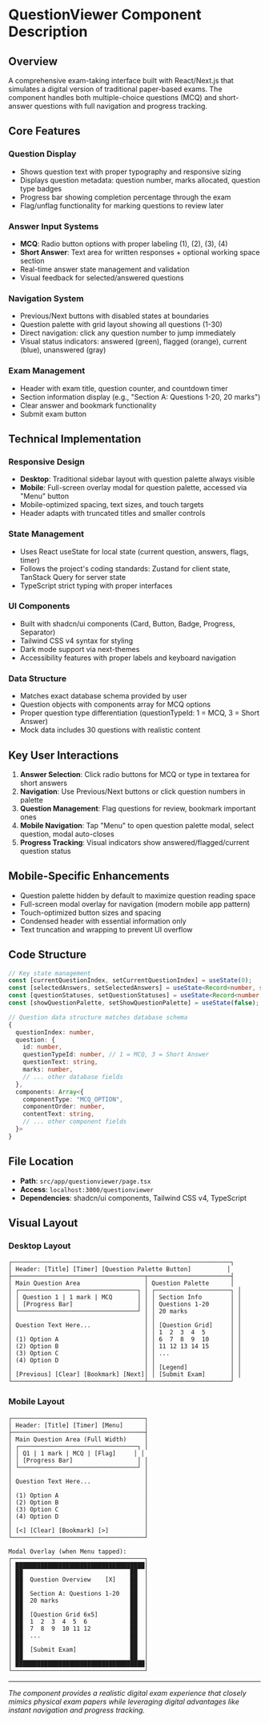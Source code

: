 # QuestionViewer Component Description

## Overview

A comprehensive exam-taking interface built with React/Next.js that simulates a digital version of traditional paper-based exams. The component handles both multiple-choice questions (MCQ) and short-answer questions with full navigation and progress tracking.

## Core Features

### Question Display

- Shows question text with proper typography and responsive sizing
- Displays question metadata: question number, marks allocated, question type badges
- Progress bar showing completion percentage through the exam
- Flag/unflag functionality for marking questions to review later

### Answer Input Systems

- **MCQ**: Radio button options with proper labeling (1), (2), (3), (4)
- **Short Answer**: Text area for written responses + optional working space section
- Real-time answer state management and validation
- Visual feedback for selected/answered questions

### Navigation System

- Previous/Next buttons with disabled states at boundaries
- Question palette with grid layout showing all questions (1-30)
- Direct navigation: click any question number to jump immediately
- Visual status indicators: answered (green), flagged (orange), current (blue), unanswered (gray)

### Exam Management

- Header with exam title, question counter, and countdown timer
- Section information display (e.g., "Section A: Questions 1-20, 20 marks")
- Clear answer and bookmark functionality
- Submit exam button

## Technical Implementation

### Responsive Design

- **Desktop**: Traditional sidebar layout with question palette always visible
- **Mobile**: Full-screen overlay modal for question palette, accessed via "Menu" button
- Mobile-optimized spacing, text sizes, and touch targets
- Header adapts with truncated titles and smaller controls

### State Management

- Uses React useState for local state (current question, answers, flags, timer)
- Follows the project's coding standards: Zustand for client state, TanStack Query for server state
- TypeScript strict typing with proper interfaces

### UI Components

- Built with shadcn/ui components (Card, Button, Badge, Progress, Separator)
- Tailwind CSS v4 syntax for styling
- Dark mode support via next-themes
- Accessibility features with proper labels and keyboard navigation

### Data Structure

- Matches exact database schema provided by user
- Question objects with components array for MCQ options
- Proper question type differentiation (questionTypeId: 1 = MCQ, 3 = Short Answer)
- Mock data includes 30 questions with realistic content

## Key User Interactions

1. **Answer Selection**: Click radio buttons for MCQ or type in textarea for short answers
2. **Navigation**: Use Previous/Next buttons or click question numbers in palette
3. **Question Management**: Flag questions for review, bookmark important ones
4. **Mobile Navigation**: Tap "Menu" to open question palette modal, select question, modal auto-closes
5. **Progress Tracking**: Visual indicators show answered/flagged/current question status

## Mobile-Specific Enhancements

- Question palette hidden by default to maximize question reading space
- Full-screen modal overlay for navigation (modern mobile app pattern)
- Touch-optimized button sizes and spacing
- Condensed header with essential information only
- Text truncation and wrapping to prevent UI overflow

## Code Structure

```typescript
// Key state management
const [currentQuestionIndex, setCurrentQuestionIndex] = useState(0);
const [selectedAnswers, setSelectedAnswers] = useState<Record<number, string | number>>({});
const [questionStatuses, setQuestionStatuses] = useState<Record<number, QuestionStatus>>({});
const [showQuestionPalette, setShowQuestionPalette] = useState(false);

// Question data structure matches database schema
{
  questionIndex: number,
  question: {
    id: number,
    questionTypeId: number, // 1 = MCQ, 3 = Short Answer
    questionText: string,
    marks: number,
    // ... other database fields
  },
  components: Array<{
    componentType: "MCQ_OPTION",
    componentOrder: number,
    contentText: string,
    // ... other component fields
  }>
}
```

## File Location

- **Path**: `src/app/questionviewer/page.tsx`
- **Access**: `localhost:3000/questionviewer`
- **Dependencies**: shadcn/ui components, Tailwind CSS v4, TypeScript

## Visual Layout

### Desktop Layout

```
┌─────────────────────────────────────────────────────────────┐
│ Header: [Title] [Timer] [Question Palette Button]          │
├─────────────────────────────────────┬───────────────────────┤
│ Main Question Area                  │ Question Palette      │
│ ┌─────────────────────────────────┐ │ ┌─────────────────────┐ │
│ │ Question 1 | 1 mark | MCQ       │ │ │ Section Info        │ │
│ │ [Progress Bar]                  │ │ │ Questions 1-20      │ │
│ └─────────────────────────────────┘ │ │ 20 marks            │ │
│                                     │ │                     │ │
│ Question Text Here...               │ │ [Question Grid]     │ │
│                                     │ │ 1  2  3  4  5       │ │
│ (1) Option A                        │ │ 6  7  8  9  10      │ │
│ (2) Option B                        │ │ 11 12 13 14 15      │ │
│ (3) Option C                        │ │ ...                 │ │
│ (4) Option D                        │ │                     │ │
│                                     │ │ [Legend]            │ │
│ [Previous] [Clear] [Bookmark] [Next]│ │ [Submit Exam]       │ │
└─────────────────────────────────────┴───────────────────────┘
```

### Mobile Layout

```
┌─────────────────────────────────────┐
│ Header: [Title] [Timer] [Menu]      │
├─────────────────────────────────────┤
│ Main Question Area (Full Width)     │
│ ┌─────────────────────────────────┐ │
│ │ Q1 | 1 mark | MCQ | [Flag]     │ │
│ │ [Progress Bar]                  │ │
│ └─────────────────────────────────┘ │
│                                     │
│ Question Text Here...               │
│                                     │
│ (1) Option A                        │
│ (2) Option B                        │
│ (3) Option C                        │
│ (4) Option D                        │
│                                     │
│ [<] [Clear] [Bookmark] [>]          │
└─────────────────────────────────────┘

Modal Overlay (when Menu tapped):
┌─────────────────────────────────────┐
│ ████████████████████████████████████│
│ ██                              ██  │
│ ██  Question Overview    [X]    ██  │
│ ██                              ██  │
│ ██  Section A: Questions 1-20   ██  │
│ ██  20 marks                    ██  │
│ ██                              ██  │
│ ██  [Question Grid 6x5]         ██  │
│ ██  1  2  3  4  5  6            ██  │
│ ██  7  8  9  10 11 12           ██  │
│ ██  ...                         ██  │
│ ██                              ██  │
│ ██  [Submit Exam]               ██  │
│ ██                              ██  │
│ ████████████████████████████████████│
└─────────────────────────────────────┘
```

---

_The component provides a realistic digital exam experience that closely mimics physical exam papers while leveraging digital advantages like instant navigation and progress tracking._
